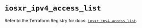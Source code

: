 # `iosxr_ipv4_access_list`

Refer to the Terraform Registry for docs: [`iosxr_ipv4_access_list`](https://registry.terraform.io/providers/ciscodevnet/iosxr/0.6.0/docs/resources/ipv4_access_list).
